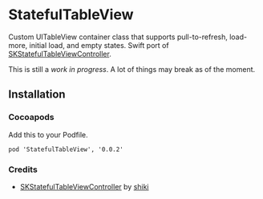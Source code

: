 # StatefulTableView

Custom UITableView container class that supports pull-to-refresh, load-more, initial load, and empty states. Swift port of [SKStatefulTableViewController](http://github.com/shiki/SKStatefulTableViewController).

This is still a *work in progress*. A lot of things may break as of the moment.

## Installation 

### Cocoapods

Add this to your Podfile.

	pod 'StatefulTableView', '0.0.2'

### Credits

* [SKStatefulTableViewController](http://github.com/shiki/SKStatefulTableViewController) by [shiki](http://github.com/shiki)
